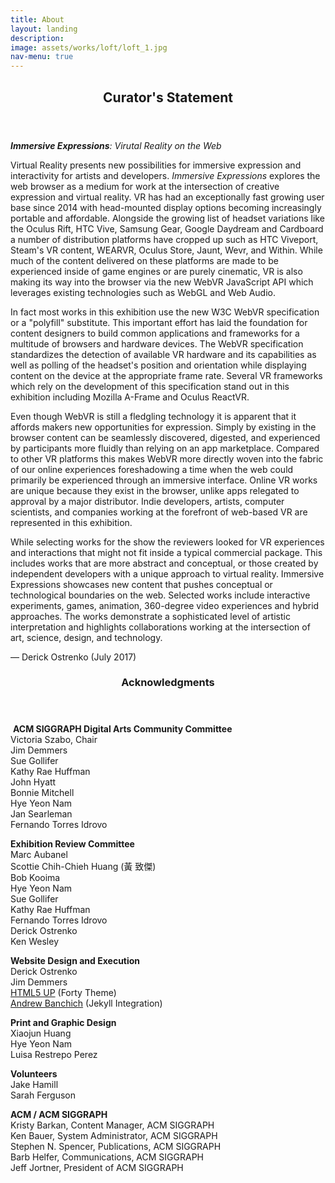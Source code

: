 ```yaml
---
title: About
layout: landing
description:
image: assets/works/loft/loft_1.jpg
nav-menu: true
---
```


<section id="curator">
<div class="inner" markdown="1">
<header class="major">
<h2>Curator's Statement</h2>
</header>

***Immersive Expressions**: Virutal Reality on the Web*

Virtual Reality presents new possibilities for immersive expression and interactivity for artists and developers. *Immersive Expressions* explores the web browser as a medium for work at the intersection of creative expression and virtual reality. VR has had an exceptionally fast growing user base since 2014 with head-mounted display options becoming increasingly portable and affordable. Alongside the growing list of headset variations like the Oculus Rift, HTC Vive, Samsung Gear, Google Daydream and Cardboard a number of distribution platforms have cropped up such as HTC Viveport, Steam's VR content, WEARVR, Oculus Store, Jaunt, Wevr, and Within. While much of the content delivered on these platforms are made to be experienced inside of game engines or are purely cinematic, VR is also making its way into the browser via the new WebVR JavaScript API which leverages existing technologies such as WebGL and Web Audio.

In fact most works in this exhibition use the new W3C WebVR specification or a "polyfill" substitute. This important effort has laid the foundation for content designers to build common applications and frameworks for a multitude of browsers and hardware devices. The WebVR specification standardizes the detection of available VR hardware and its capabilities as well as polling of the headset's position and orientation while displaying content on the device at the appropriate frame rate. Several VR frameworks which rely on the development of this specification stand out in this exhibition including Mozilla A-Frame and Oculus ReactVR.

Even though WebVR is still a fledgling technology it is apparent that it affords makers new opportunities for expression. Simply by existing in the browser content can be seamlessly discovered, digested, and experienced by participants more fluidly than relying on an app marketplace. Compared to other VR platforms this makes WebVR more directly woven into the fabric of our online experiences foreshadowing a time when the web could primarily be experienced through an immersive interface. Online VR works are unique because they exist in the browser, unlike apps relegated to approval by a major distributor. Indie developers, artists, computer scientists, and companies working at the forefront of web-based VR are represented in this exhibition. 

While selecting works for the show the reviewers looked for VR experiences and interactions that might not fit inside a typical commercial package. This includes works that are more abstract and conceptual, or those created by independent developers with a unique approach to virtual reality. Immersive Expressions showcases new content that pushes conceptual or technological boundaries on the web. Selected works include interactive experiments, games, animation, 360-degree video experiences and hybrid approaches. The works demonstrate a sophisticated level of artistic interpretation and highlights collaborations working at the intersection of art, science, design, and technology.

— Derick Ostrenko (July 2017)

</div>
</section>

<section id="credits">
<div class="inner" markdown="1">
<header class="major">
<h3>Acknowledgments</h3>
</header>

 **ACM SIGGRAPH Digital Arts Community Committee**  
Victoria Szabo, Chair  
Jim Demmers  
Sue Gollifer  
Kathy Rae Huffman  
John Hyatt  
Bonnie Mitchell  
Hye Yeon Nam  
Jan Searleman  
Fernando Torres Idrovo  

**Exhibition Review Committee**  
Marc Aubanel  
Scottie Chih-Chieh Huang (黃 致傑)  
Bob Kooima  
Hye Yeon Nam  
Sue Gollifer  
Kathy Rae Huffman  
Fernando Torres Idrovo  
Derick Ostrenko  
Ken Wesley  

**Website Design and Execution**  
Derick Ostrenko  
Jim Demmers  
[HTML5 UP](https://html5up.net) (Forty Theme)  
[Andrew Banchich](http://andrewbanchi.ch/) (Jekyll Integration)  

**Print and Graphic Design**  
Xiaojun Huang  
Hye Yeon Nam  
Luisa Restrepo Perez  

**Volunteers**  
Jake Hamill   
Sarah Ferguson  

**ACM / ACM SIGGRAPH**  
Kristy Barkan, Content Manager, ACM SIGGRAPH  
Ken Bauer, System Administrator, ACM SIGGRAPH  
Stephen N. Spencer, Publications, ACM SIGGRAPH  
Barb Helfer, Communications, ACM SIGGRAPH    
Jeff Jortner, President of ACM SIGGRAPH  


</div>
</section>

